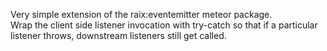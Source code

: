 Very simple extension of the raix:eventemitter meteor package.  
Wrap the client side listener invocation with try-catch so that if a particular listener throws, downstream listeners still get called.   
